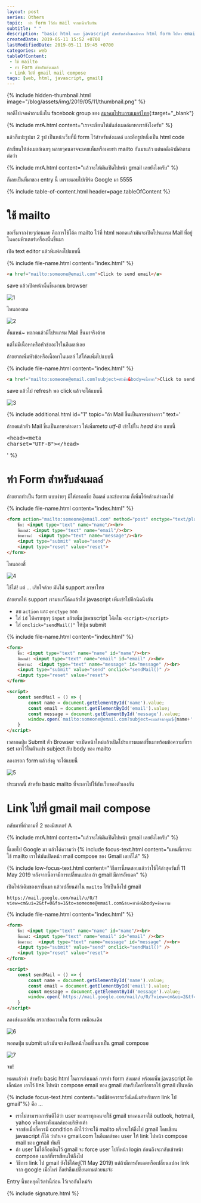 ```yaml
---
layout: post 
series: Others
topic:  ทำ form ไว้ส่ง mail จากหน้าเว็บกัน
subtitle: " "
description: "basic html และ javascript สำหรับส่งอีเมลล์จาก html form ไปหา email ใน portfolio หรือเว็บไซต์ของตัวเอง"
createdDate: 2019-05-11 15:52 +0700
lastModifiedDate: 2019-05-11 19:45 +0700
categories: web
tableOfContent:
 - ใช้ mailto
 - ทำ Form สำหรับส่งเมลล์
 - Link ไปที่ gmail mail compose
tags: [web, html, javascript, gmail]
---
```

{% include hidden-thumbnail.html image="/blog/assets/img/2019/05/11/thumbnail.png" %}

พอดีไปเจอคำถามนึงใน facebook group ของ [สมาคมโปรแกรมเมอร์ไทย](https://web.facebook.com/groups/ThaiPGAssociateSociety/){:target="_blank"}

{% include mrA.html content="เราจะเขียนให้มันส่งเมลล์มาหาเรายังไงครับ" %}

แล้วก็แปะรูปมา 2 รูป เป็นหน้าเว็บที่มี form ไว้สำหรับส่งเมลล์ และอีกรูปหนึ่งเป็น html code

ถ้าเขียนให้ส่งเมลล์เฉยๆ หลายๆคนอาจจะเคยเห็นหรือเคยท่า mailto กันมาแล้ว แต่พอดีเค้ามีคำถามต่อว่า

{% include mrA.html content="แล้วจะให้มันเปิดไปหน้า gmail เลยยังไงครับ" %}

ก็เลยเป็นที่มาของ entry นี้ เพราะแอบไปเซิร์ด Google มา 5555



{% include table-of-content.html header=page.tableOfContent %}

# ใช้ mailto

ขอเริ่มจากง่ายๆก่อนเลย คือการใช้โค้ด mailto ไว้ที่ html พอกดแล้วมันจะเปิดโปรแกรม Mail ที่อยู่ในคอมพิวเตอร์เครื่องนั้นขึ้นมา

เปิด text editor แล้วพิมพ์ลงไปแบบนี้

{% include file-name.html content="index.html" %}
```html
<a href="mailto:someone@email.com">Click to send email</a>
```

save แล้วเปิดหน้านั้นขึ้นมาบน browser

![1](/blog/assets/img/2019/05/11/1.png)

ไหนลองกด 

![2](/blog/assets/img/2019/05/11/2.png)

ฮั่นแหน่~ พอกดแล้วมีโปรแกรม Mail ขึ้นมาจริงด้วย 

แต่ไม่มีเนื้อหาหรือหัวข้ออะไรในอีเมลล์เลย

ถ้าอยากเพิ่มหัวข้อหรือเนื้อหาในเมลล์ ใส่โค้ดเพิ่มไปแบบนี้

{% include file-name.html content="index.html" %}
```html
<a href="mailto:someone@email.com?subject=หัวข้อ&body=เนื้อหา">Click to send email</a>
```

save แล้วไป refresh พอ click แล้วจะได้แบบนี้

![3](/blog/assets/img/2019/05/11/3.png)

{% include additional.html id="1" topic="ถ้า Mail ขึ้นเป็นภาษาต่างดาว" 
    text='<p>ถ้ากดแล้วตัว Mail ขึ้นเป็นภาษาต่างดาว ให้เพิ่ม<em>meta utf-8</em> เข้าไปใน <em>head</em> ด้วย แบบนี้</p>
    <pre class="highlight">&lt;head&gt;&lt;meta charset="UTF-8"&gt;&lt;/head&gt;</pre>' %}

# ทำ Form สำหรับส่งเมลล์

ถ้าอยากทำเป็น form แบบง่ายๆ มีให้กรอกชื่อ อีเมลล์ และข้อความ ก็เพิ่มโค้ดด้านล่างลงไป 

{% include file-name.html content="index.html" %}
```html
<form action="mailto:someone@email.com" method="post" enctype="text/plain">
    ชื่อ: <input type="text" name="name"/><br>
    อีเมลล์: <input type="text" name="email"/><br>
    ข้อความ:  <input type="text" name="message"/><br>
    <input type="submit" value="send"/>
    <input type="reset" value="reset">
</form>
```

ไหนลองสิ้

![4](/blog/assets/img/2019/05/11/4.png)

ใช้ได้! แต่ ... เสียใจด้วย มันไม่ support ภาษาไทย 

ถ้าอยากให้ support เรามาแก้โค้ดแล้วใส่ javascript เพิ่มเข้าไปอีกนิดนึงกัน

- ลบ `action` และ `enctype` ออก 
- ใส่ `id` ให้ครบทุกๆ `input` แล้วเพิ่ม javascript โค้ดใน `<script></script>`
- ใส่ `onclick="sendMail()"` ให้ปุ่ม submit
  
{% include file-name.html content="index.html" %}
```html
<form>
    ชื่อ: <input type="text" name="name" id="name"/><br>
    อีเมลล์: <input type="text" name="email" id="email" /><br>
    ข้อความ:  <input type="text" name="message" id="message" /><br>
    <input type="submit" value="send" onclick="sendMail()" />
    <input type="reset" value="reset">
</form>

<script>
    const sendMail = () => {
        const name = document.getElementById('name').value;
        const email = document.getElementById('email').value;
        const message = document.getElementById('message').value;
        window.open(`mailto:someone@email.com?subject=เมลล์จากคุณ${name+' '+email}&body=${message}`);
    }
</script>
```

เวลากดปุ่ม Submit ตัว Browser จะเปิดหน้าใหม่แล้วเปิดโปรแกรมเมลล์ขึ้นมาพร้อมข้อความที่เรา set เอาไว้ในตัวแปร subject กับ body ของ mailto 

ลองกรอก form แล้วส่งดู จะได้แบบนี้

![5](/blog/assets/img/2019/05/11/5.png)

ประมาณนี้ สำหรับ basic mailto ที่จะเอาไปใช้กับเว็บของตัวเองกัน

# Link ไปที่ gmail mail compose

กลับมาที่คำถามที่ 2 ของมิสเตอร์ A

{% include mrA.html content="แล้วจะให้มันเปิดไปหน้า gmail เลยยังไงครับ" %}

นี้เลยไป Google มา แล้วได้ความว่า {% include focus-text.html content="แทนที่เราจะใช้ mailto เราให้มันเปิดหน้า mail compose ของ Gmail เลยก็ได้" %} 

{% include low-focus-text.html content="วิธีการนี้ทดสอบแล้วว่าใช้ได้ล่าสุดวันที่ 11 May 2019 หลังจากนี้อาจมีการเปลี่ยนแปลง ถ้า gmail มีการอัพเดต" %}

เปิดไฟล์เดิมของเราขึ้นมา แล้วเปลี่ยนค่าใน `mailto` ให้เป็นลิ้งไป gmail

```
https://mail.google.com/mail/u/0/?view=cm&ui=2&tf=0&fs=1&to=someone@email.com&su=หัวข้อ&body=ข้อความ
```

{% include file-name.html content="index.html" %}
```html
<form>
    ชื่อ: <input type="text" name="name" id="name"/><br>
    อีเมลล์: <input type="text" name="email" id="email" /><br>
    ข้อความ:  <input type="text" name="message" id="message" /><br>
    <input type="submit" value="send" onclick="sendMail()" />
    <input type="reset" value="reset">
</form>

<script>
    const sendMail = () => {
        const name = document.getElementById('name').value;
        const email = document.getElementById('email').value;
        const message = document.getElementById('message').value;
        window.open(`https://mail.google.com/mail/u/0/?view=cm&ui=2&tf=0&fs=1&to=someone@email.com&su=เมลล์จากคุณ${name+' '+email}&body=${message}`);
    }
</script>
```

ลองส่งเมลล์กัน กรอกข้อความใน form เหมือนเดิม

![6](/blog/assets/img/2019/05/11/6.png)

พอกดปุ่ม submit แล้วมันจะเด้งเปิดหน้าใหม่ขึ้นมาเป็น gmail compose 

![7](/blog/assets/img/2019/05/11/7.png)

จบ!

หมดแล้วค่า สำหรับ basic html ในการส่งเมลล์ การทำ form ส่งเมลล์ พร้อมเพิ่ม javascript อีกเล็กน้อย เอาไว้ link ไปหน้า compose email ของ gmail สำหรับใครที่อยากใช้ gmail เป็นหลัก

{% include focus-text.html content="แต่มีข้อควรระวังนิดนึงสำหรับการ link ไป gmail"%} คือ ...
- เราไม่สามารถการันตีได้ว่า user ของเราทุกคนจะใช้ gmail บางคนอาจใช้ outlook, hotmail, yahoo หรือกระทั่งเมลล์ของบริษัทเค้า
- จากข้อเมื่อกี้ควรมี condition ดักไว้ว่าจะใช้ mailto หรือจะให้ลิ้งไป gmail โดยเขียน javascript ก็ได้ ว่าถ้าเจอ gmail.com ในอีเมลล์ของ user ให้ link ไปหน้า compose mail ของ gmail ทันที
- ถ้า user ไม่ได้ล็อกอินไว้ gmail จะ force user ไปที่หน้า login ก่อนถึงจะกลับเข้าหน้า compose เมลล์ที่เราเขียนให้ลิ้งไป
- วิธีการ link ไป gmail ยังใช้ได้อยู่(11 May 2019) แต่ถ้ามีการอัพเดตหรือเปลี่ยนแปลง link จาก google เมื่อไหร่ ก็อย่าลืมเปลี่ยนตามด้วยนะจ้ะ

Entry นี้ขอหยุดไว้เท่านี้ก่อน ไว้เจอกันใหม่จ้า

{% include signature.html %}